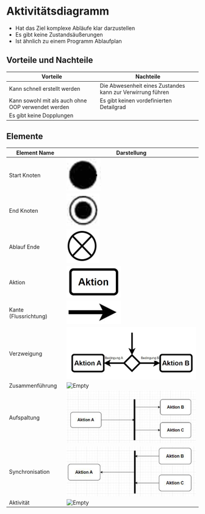 # Aktivitätsdiagramm

- Hat das Ziel komplexe Abläufe klar darzustellen
- Es gibt keine Zustandsäußerungen
- Ist ähnlich zu einem Programm Ablaufplan


## Vorteile und Nachteile

|Vorteile|Nachteile|
|--------|---------|
|Kann schnell erstellt werden|Die Abwesenheit eines Zustandes kann zur Verwirrung führen|
|Kann sowohl mit als auch ohne OOP verwendet werden|Es gibt keinen vordefinierten Detailgrad|
|Es gibt keine Dopplungen||


## Elemente

|Element Name|Darstellung|
|-------|-----------|
|Start Knoten|![Empty](./image/Start_Button.PNG)|
|End Knoten|![Empty](./image/End_Knoten.PNG)|
|Ablauf Ende| ![Empty](./image//Ablauf_Ende.PNG)|
|Aktion|![Empty](./image//Action.PNG)|
|Kante (Flussrichtung)|![Empty](./image//Fluss_Richtung.PNG)|
|Verzweigung|![Empty](./image/Verzweigung.PNG)|
|Zusammenführung|![Empty](./image/Zusammenf%C3%BChrung.PNG)|
|Aufspaltung|![Empty](./image/Aufspaltung.PNG)|
|Synchronisation|![Empty](./image/Synchronisation.PNG)|
|Aktivität|![Empty](./image/Aktivit%C3%A4t.PNG)|


